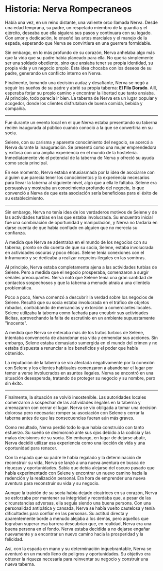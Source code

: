 # Historia: Nerva Rompecraneos
Había una vez, en un reino distante, una valiente orco llamada Nerva. Desde una edad temprana,
su padre, un respetado miembro de la guardia y el ejército, deseaba que ella siguiera sus pasos y
continuara con su legado. Con amor y dedicación, le enseñó las artes marciales y el manejo de la
espada, esperando que Nerva se convirtiera en una guerrera formidable.

Sin embargo, en lo más profundo de su corazón, Nerva anhelaba algo más que la vida que su
padre había planeado para ella. No quería simplemente ser una soldado obediente, sino que
ansiaba tener su propia identidad, su propia vida y un negocio propio. Esta idea chocaba con los
deseos de su padre, generando un conflicto interno en Nerva.

Finalmente, tomando una decisión audaz y desafiante, Nerva se negó a seguir los sueños de su
padre y abrió su propia taberna: **El Filo Dorado**. Allí, esperaba forjar su propio camino y encontrar la libertad que
tanto ansiaba. Al principio, todo parecía ir bien. La taberna de Nerva era un lugar popular y
acogedor, donde los clientes disfrutaban de buena comida, bebida y compañía.

---
Fue durante un evento local en el que Nerva estaba presentando su taberna recién inaugurada al
público cuando conoció a la que se convertiría en su socia.

Selene, con su carisma y aparente conocimiento del negocio, se acercó a Nerva durante la
inauguración. Se presentó como una mujer emprendedora y exitosa con una amplia experiencia
en el mundo de la hostelería. Inmediatamente vio el potencial de la taberna de Nerva y ofreció su
ayuda como socia principal.

En ese momento, Nerva estaba entusiasmada por la idea de asociarse con alguien que parecía
tener los conocimientos y la experiencia necesarios para llevar la taberna al siguiente nivel, algo
que a ella le faltaba. Selene era persuasiva y mostraba un conocimiento profundo del negocio, lo
que convenció a Nerva de que esta asociación sería beneficiosa para el éxito de su
establecimiento.

---
Sin embargo, Nerva no tenía idea de los verdaderos motivos de Selene y de las actividades
turbias en las que estaba involucrada. Su encuentro inicial fue una combinación de oportunidad y
manipulación, y Nerva no tardaría en darse cuenta de que había confiado en alguien que no
merecía su confianza.

A medida que Nerva se adentraba en el mundo de los negocios con su taberna, pronto se dio
cuenta de que su socia, Selene, estaba involucrada en actividades oscuras y poco éticas. Selene
tenía conexiones con el inframundo y se dedicaba a realizar negocios ilegales en las sombras.

Al principio, Nerva estaba completamente ajena a las actividades turbias de Selene. Pero a
medida que el negocio prosperaba, comenzaron a surgir señales preocupantes. Nerva notó que
Selene tenía una gran cantidad de contactos sospechosos y que la taberna a menudo atraía a
una clientela problemática.

Poco a poco, Nerva comenzó a descubrir la verdad sobre los negocios de Selene. Resultó que su
socia estaba involucrada en el tráfico de objetos robados, contrabando de mercancías y
extorsión a comerciantes locales. Selene utilizaba la taberna como fachada para encubrir sus
actividades ilícitas, aprovechando la falta de escrutinio en un ambiente supuestamente
"inocente".

A medida que Nerva se enteraba más de los tratos turbios de Selene, intentaba convencerla de
abandonar esa vida y enmendar sus acciones. Sin embargo, Selene estaba demasiado sumergida
en el mundo del crimen y no estaba dispuesta a renunciar a los beneficios y el poder que había
obtenido.

La reputación de la taberna se vio afectada negativamente por la conexión con Selene y los
clientes habituales comenzaron a abandonar el lugar por temor a verse involucrados en asuntos
ilegales. Nerva se encontró en una situación desesperada, tratando de proteger su negocio y su
nombre, pero sin éxito.

---
Finalmente, la situación se volvió insostenible. Las autoridades locales comenzaron a sospechar
de las actividades ilegales en la taberna y amenazaron con cerrar el lugar. Nerva se vio obligada
a tomar una decisión dolorosa pero necesaria: romper su asociación con Selene y cerrar la
taberna antes de que las consecuencias fueran aún más graves.

Como resultado, Nerva perdió todo lo que había construido con tanto esfuerzo. Su sueño se
desmoronó ante sus ojos debido a la codicia y las malas decisiones de su socia. Sin embargo, en
lugar de dejarse abatir, Nerva decidió utilizar esa experiencia como una lección de vida y una
oportunidad para renacer.

Con la espada que su padre le había regalado y la determinación de reconstruir su vida, Nerva se
lanzó a una nueva aventura en busca de riquezas y oportunidades. Sabía que debía alejarse del
oscuro pasado que había experimentado con Selene y encontrar un nuevo camino hacia la
redención y la realización personal. Era hora de emprender una nueva aventura para reconstruir
su vida y su negocio.

Aunque la traición de su socia había dejado cicatrices en su corazón, Nerva se esforzaba por
mantener su integridad y recordaba que, a pesar de las circunstancias adversas, ella seguía
siendo una buena persona. Con una personalidad antipática y cansada, Nerva se había vuelto
cautelosa y tenía dificultades para confiar en las personas. Su actitud directa y aparentemente
borde a menudo alejaba a los demás, pero aquellos que lograban superar esa barrera descubrían
que, en realidad, Nerva era una buena persona en el fondo. Nerva estaba decidida a no dejarse
engañar nuevamente y a encontrar un nuevo camino hacia la prosperidad y la felicidad.

Así, con la espada en mano y su determinación inquebrantable, Nerva se aventuró en un mundo
lleno de peligros y oportunidades. Su objetivo era obtener la riqueza necesaria para reinventar su
negocio y construir una nueva taberna.
